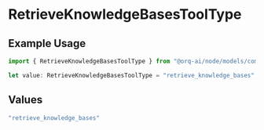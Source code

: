 # RetrieveKnowledgeBasesToolType

## Example Usage

```typescript
import { RetrieveKnowledgeBasesToolType } from "@orq-ai/node/models/components";

let value: RetrieveKnowledgeBasesToolType = "retrieve_knowledge_bases";
```

## Values

```typescript
"retrieve_knowledge_bases"
```